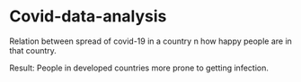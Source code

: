 # Covid-data-analysis
Relation between spread of covid-19 in a country n how happy people are in that country.

Result: People in developed countries more prone to getting infection.
